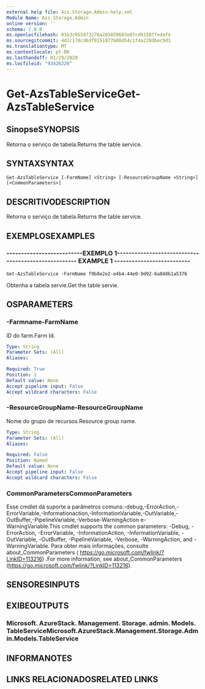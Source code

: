 ```yaml
---
external help file: Azs.Storage.Admin-help.xml
Module Name: Azs.Storage.Admin
online version: ''
schema: 2.0.0
ms.openlocfilehash: 01b3c055873276a265859683e07cd9150ffedafe
ms.sourcegitcommit: 4d2c178cd6df9151877b08d54c1f4a228dbec9d1
ms.translationtype: MT
ms.contentlocale: pt-BR
ms.lasthandoff: 01/29/2020
ms.locfileid: "93426226"
---
```

# <span data-ttu-id="3a2fa-101">Get-AzsTableService</span><span class="sxs-lookup"><span data-stu-id="3a2fa-101">Get-AzsTableService</span></span>

## <span data-ttu-id="3a2fa-102">Sinopse</span><span class="sxs-lookup"><span data-stu-id="3a2fa-102">SYNOPSIS</span></span>
<span data-ttu-id="3a2fa-103">Retorna o serviço de tabela.</span><span class="sxs-lookup"><span data-stu-id="3a2fa-103">Returns the table service.</span></span>

## <span data-ttu-id="3a2fa-104">SYNTAX</span><span class="sxs-lookup"><span data-stu-id="3a2fa-104">SYNTAX</span></span>

```
Get-AzsTableService [-FarmName] <String> [-ResourceGroupName <String>] [<CommonParameters>]
```

## <span data-ttu-id="3a2fa-105">DESCRITIVO</span><span class="sxs-lookup"><span data-stu-id="3a2fa-105">DESCRIPTION</span></span>
<span data-ttu-id="3a2fa-106">Retorna o serviço de tabela.</span><span class="sxs-lookup"><span data-stu-id="3a2fa-106">Returns the table service.</span></span>

## <span data-ttu-id="3a2fa-107">EXEMPLOS</span><span class="sxs-lookup"><span data-stu-id="3a2fa-107">EXAMPLES</span></span>

### <span data-ttu-id="3a2fa-108">--------------------------EXEMPLO 1--------------------------</span><span class="sxs-lookup"><span data-stu-id="3a2fa-108">-------------------------- EXAMPLE 1 --------------------------</span></span>
```
Get-AzsTableService -FarmName f9b8e2e2-e4b4-44e0-9d92-6a848b1a5376
```

<span data-ttu-id="3a2fa-109">Obtenha a tabela servie.</span><span class="sxs-lookup"><span data-stu-id="3a2fa-109">Get the table servie.</span></span>

## <span data-ttu-id="3a2fa-110">OS</span><span class="sxs-lookup"><span data-stu-id="3a2fa-110">PARAMETERS</span></span>

### <span data-ttu-id="3a2fa-111">-Farmname</span><span class="sxs-lookup"><span data-stu-id="3a2fa-111">-FarmName</span></span>
<span data-ttu-id="3a2fa-112">ID do farm.</span><span class="sxs-lookup"><span data-stu-id="3a2fa-112">Farm Id.</span></span>

```yaml
Type: String
Parameter Sets: (All)
Aliases: 

Required: True
Position: 1
Default value: None
Accept pipeline input: False
Accept wildcard characters: False
```

### <span data-ttu-id="3a2fa-113">-ResourceGroupName</span><span class="sxs-lookup"><span data-stu-id="3a2fa-113">-ResourceGroupName</span></span>
<span data-ttu-id="3a2fa-114">Nome do grupo de recursos.</span><span class="sxs-lookup"><span data-stu-id="3a2fa-114">Resource group name.</span></span>

```yaml
Type: String
Parameter Sets: (All)
Aliases: 

Required: False
Position: Named
Default value: None
Accept pipeline input: False
Accept wildcard characters: False
```

### <span data-ttu-id="3a2fa-115">CommonParameters</span><span class="sxs-lookup"><span data-stu-id="3a2fa-115">CommonParameters</span></span>
<span data-ttu-id="3a2fa-116">Esse cmdlet dá suporte a parâmetros comuns:-debug,-ErrorAction,-ErrorVariable,-Informationaction,-InformationVariable,-OutVariable,-OutBuffer,-PipelineVariable,-Verbose-WarningAction e-WarningVariable.</span><span class="sxs-lookup"><span data-stu-id="3a2fa-116">This cmdlet supports the common parameters: -Debug, -ErrorAction, -ErrorVariable, -InformationAction, -InformationVariable, -OutVariable, -OutBuffer, -PipelineVariable, -Verbose, -WarningAction, and -WarningVariable.</span></span> <span data-ttu-id="3a2fa-117">Para obter mais informações, consulte about_CommonParameters ( https://go.microsoft.com/fwlink/?LinkID=113216) .</span><span class="sxs-lookup"><span data-stu-id="3a2fa-117">For more information, see about_CommonParameters (https://go.microsoft.com/fwlink/?LinkID=113216).</span></span>

## <span data-ttu-id="3a2fa-118">SENSORES</span><span class="sxs-lookup"><span data-stu-id="3a2fa-118">INPUTS</span></span>

## <span data-ttu-id="3a2fa-119">EXIBE</span><span class="sxs-lookup"><span data-stu-id="3a2fa-119">OUTPUTS</span></span>

### <span data-ttu-id="3a2fa-120">Microsoft. AzureStack. Management. Storage. admin. Models. TableService</span><span class="sxs-lookup"><span data-stu-id="3a2fa-120">Microsoft.AzureStack.Management.Storage.Admin.Models.TableService</span></span>

## <span data-ttu-id="3a2fa-121">INFORMA</span><span class="sxs-lookup"><span data-stu-id="3a2fa-121">NOTES</span></span>

## <span data-ttu-id="3a2fa-122">LINKS RELACIONADOS</span><span class="sxs-lookup"><span data-stu-id="3a2fa-122">RELATED LINKS</span></span>

